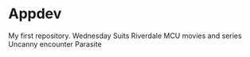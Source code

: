 # Appdev
My first repository.
Wednesday
Suits
Riverdale
MCU movies and series
Uncanny encounter
Parasite



